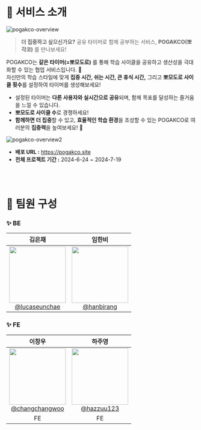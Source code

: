 # 📔 서비스 소개

![pogakco-overview](https://github.com/user-attachments/assets/e55e7afc-a9f2-49ff-9207-1a44334714d4)

> **더 집중하고 싶으신가요?** 공유 타이머로 함께 공부하는 서비스, **POGAKCO(뽀각코)** 를 만나보세요!<br>

POGAKCO는 **같은 타이머(=뽀모도로)** 를 통해 학습 사이클을 공유하고 생산성을 극대화할 수 있는 협업 서비스입니다. 👥 <br> 
자신만의 학습 스타일에 맞게 **집중 시간, 쉬는 시간, 큰 휴식 시간,** 그리고 **뽀모도로 사이클 횟수**를 설정하여 타이머를 생성해보세요! <br> 

- 설정된 타이머는 **다른 사용자와 실시간으로 공유**되며, 함께 목표를 달성하는 즐거움을 느낄 수 있습니다.
- **뽀모도로 사이클 수**로 경쟁하세요!
- **함께하면 더 집중**할 수 있고, **효율적인 학습 환경**을 조성할 수 있는 POGAKCO로 여러분의 **집중력**을 높여보세요! 🚀

  
![pogakco-overview2](https://github.com/user-attachments/assets/2ff521ed-28f7-44cb-94b2-09b3cc6ccb7b)
- **배포 URL :** https://pogakco.site
- **전체 프로젝트 기간 :** 2024-6-24 ~ 2024-7-19

<br>


<br>

# 👥 팀원 구성
### ✨ BE
|         **김은채**          |         **임한비**          |
|:--------------------------:|:--------------------------:|
| [<img src="https://avatars.githubusercontent.com/u/123533586?v=4" height=150 width=150> <br/> @lucaseunchae](https://github.com/lucaseunchae) | [<img src="https://avatars.githubusercontent.com/u/80617446?v=4" height=150 width=150> <br/> @hanbirang](https://github.com/hanbirang) |


### ✨ FE

|         **이창우**          |         **하주영**          |
|:--------------------------:|:--------------------------:|
| [<img src="https://avatars.githubusercontent.com/u/50562562?v=4" height=150 width=150> <br/> @changchangwoo](https://github.com/changchangwoo) | [<img src="https://avatars.githubusercontent.com/u/92720304?v=4" height=150 width=150> <br/> @hazzuu123](https://github.com/hazzuu123) |
|             FE             |             FE             |




